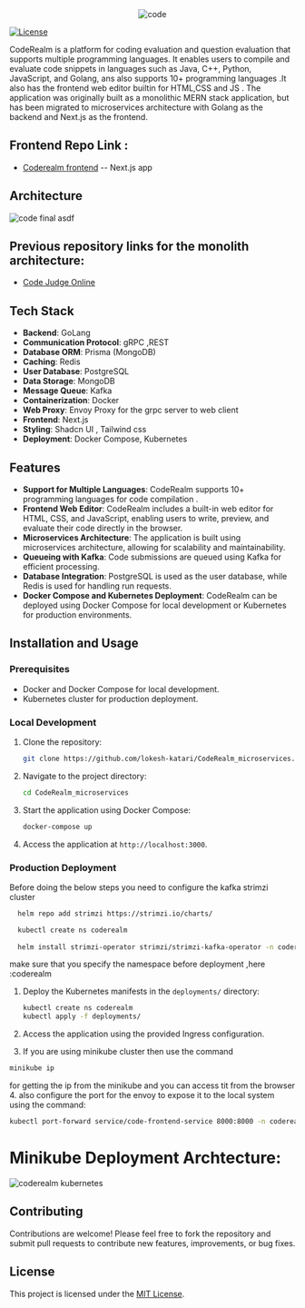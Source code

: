 <div align="center">
  <img src="https://github.com/lokesh-katari/CodeRealm_microservices/assets/111894942/ec05afd6-43b1-49c0-bb6c-ffb2e7e53d8c" alt="code" />
</div>

[![License](https://img.shields.io/badge/license-MIT-blue.svg)](https://opensource.org/licenses/MIT)

CodeRealm is a platform for coding evaluation and question evaluation that supports multiple programming languages. It enables users to compile and evaluate code snippets in languages such as Java, C++, Python, JavaScript, and Golang, ans also supports 10+ programming languages .It also has the frontend web editor builtin for HTML,CSS and JS . The application was originally built as a monolithic MERN stack application, but has been migrated to microservices architecture with Golang as the backend and Next.js as the frontend.
## Frontend Repo Link :
 - [Coderealm frontend](https://github.com/lokesh-katari/coderealm_frontend)  -- Next.js app

## Architecture
![code final asdf](https://github.com/lokesh-katari/CodeRealm_microservices/assets/111894942/793cb4f8-2f63-4219-a285-e4113e4af6a3)

## Previous repository links for the monolith architecture:
 - [Code Judge Online](https://github.com/lokesh-katari/Code-judge-Online)

## Tech Stack

- **Backend**: GoLang
- **Communication Protocol**: gRPC ,REST
- **Database ORM**: Prisma (MongoDB)
- **Caching**: Redis
- **User Database**: PostgreSQL
- **Data Storage**: MongoDB
- **Message Queue**: Kafka
- **Containerization**: Docker
- **Web Proxy**: Envoy Proxy for the grpc server to web client
- **Frontend**: Next.js
- **Styling**: Shadcn UI , Tailwind css
- **Deployment**: Docker Compose, Kubernetes


## Features

- **Support for Multiple Languages**: CodeRealm supports 10+ programming languages for code compilation .
- **Frontend Web Editor**: CodeRealm includes a built-in web editor for HTML, CSS, and JavaScript, enabling users to write, preview, and evaluate their code directly in the browser.
- **Microservices Architecture**: The application is built using microservices architecture, allowing for scalability and maintainability.
- **Queueing with Kafka**: Code submissions are queued using Kafka for efficient processing.
- **Database Integration**: PostgreSQL is used as the user database, while Redis is used for handling run requests.
- **Docker Compose and Kubernetes Deployment**: CodeRealm can be deployed using Docker Compose for local development or Kubernetes for production environments.

## Installation and Usage

### Prerequisites

- Docker and Docker Compose for local development.
- Kubernetes cluster for production deployment.


### Local Development

1. Clone the repository:

   ```bash
   git clone https://github.com/lokesh-katari/CodeRealm_microservices.git
   ```

2. Navigate to the project directory:

   ```bash
   cd CodeRealm_microservices
   ```

3. Start the application using Docker Compose:

   ```bash
   docker-compose up
   ```

4. Access the application at `http://localhost:3000`.

### Production Deployment
Before doing the below steps you need to configure the kafka strimzi cluster
  ```bash
    helm repo add strimzi https://strimzi.io/charts/

    kubectl create ns coderealm
    
    helm install strimzi-operator strimzi/strimzi-kafka-operator -n coderealm
  ```
make sure that you specify the namespace before deployment ,here :coderealm

1. Deploy the Kubernetes manifests in the `deployments/` directory:


   ```bash
   kubectl create ns coderealm 
   kubectl apply -f deployments/
   ```

2. Access the application using the provided Ingress configuration.
3. If you are using minikube cluster then use the command
  ```bash
  minikube ip
  ```
  for getting the ip from the minikube and you can access tit from the browser
4. also configure the port for the envoy to expose it to the local system using the command:
  ```bash
  kubectl port-forward service/code-frontend-service 8000:8000 -n coderealm

  ```
# Minikube Deployment Archtecture:

![coderealm kubernetes](https://github.com/lokesh-katari/CodeRealm_microservices/assets/111894942/6073e1a4-dbb0-452a-bfe6-c0aef4d22708)

## Contributing

Contributions are welcome! Please feel free to fork the repository and submit pull requests to contribute new features, improvements, or bug fixes.

## License

This project is licensed under the [MIT License](LICENSE).
